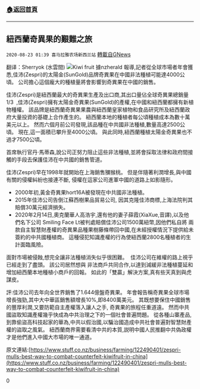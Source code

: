 ###  [:house:返回首頁](https://github.com/ourhimalayas/txt)
---

## 紐西蘭奇異果的艱難之旅
`2020-08-23 01:39 喜马拉雅农场新西兰站` [轉載自GNews](https://gnews.org/zh-hant/312788/)

翻译：Sherryok  (水雲間)
![](https://s3.amazonaws.com/gnews-media-offload/wp-content/uploads/2020/08/23052156/kiwi-2.jpg)Kiwi fruit
據nzherald 報導,記者從全球市場者年會獲悉,佳沛(Zespri)的太陽金(SunGold)品牌奇異果在中國非法種植可能達4000公頃。 公司擔心這個龐大的種植量將會影響到奇異果在中國的銷售。

佳沛(Zespri)是紐西蘭最大的奇異果生產及出口商,其出口量佔全球奇異果總銷量1/3  ,佳沛(Zespri)擁有太陽金奇異果(SunGold)的產權,在中國和紐西蘭都擁有新植物種權。 該品牌是紐西蘭奇異果果農與紐西蘭皇家植物和食品研究所及紐西蘭政府大量投資的基礎上合作產生的。 紐西蘭本地的種植者每公頃種植成本為數十萬美元以上。 然而六個月前公司發現,該品種在中共國非法種植,數量高達2500公頃。 現在,這一面積已攀升至4000公頃。 與此同時,紐西蘭種植太陽金奇異果也不過才7500公頃。

首席執行官丹·馬蒂森,說公司正努力阻止這些非法種植,並將會採取法律和政府間接觸的手段去保護佳沛在中共國的銷售管道。

佳沛(Zespri)早在1998年就開始在上海銷售獼猴桃。 但是伴隨著利潤增長,與中國有關的侵權糾紛也接連不斷, 侵權在這家公司進軍中國的道路上如影隨形。

- 2000年初,黃金奇異果hort16A被發現在中共國非法種植。
- 2015年佳沛公司告倒江蘇西樹果品貿易公司, 因其克隆佳沛商標,上海法院判其賠償30萬元經濟損失。
- 2020年2月14日,奧克蘭華人高浩宇,還有他的妻子薛霞(XiaXue,音譯),以及他們名下公司 Smiling Face Lt被判處賠償佳沛公司1500萬紐幣,因他們私自將 兩款自主智慧財產權的奇異果品種果樹藤條帶回中國,在未經授權情況下提供給未簽約的中共國種植商。 這種侵犯知識產權的行為使紐西蘭2800名種植者的生計面臨風險。


面對市場被侵蝕,想完全讓非法種植消失似乎很困難。  佳沛公司在維權的路上視乎已經走到了盡頭。 該公司居然想與 非法商戶共同合作,以達到減緩非法種植蔓延和增加紐西蘭本地種植小商戶的回報。 如此的「雙贏」解決方案,真有些天真到與虎謀皮。

評:佳沛公司去年向全世界銷售了1.644億盤奇異果。 年會報告稱奇異果全球市場增長強勁,其中大中華區銷售額增長10%,即8400萬美元。 其既想要保住中國銷售的豐厚利潤,又要防範自主產權落入讓人之手, 奇異果的旅程任重道遠。 然而中共國盜取知識產權幾乎快成為中共治理之下的一個社會普遍問題。 從各種山寨產品,到靠偷盜高科技起家的華為,中共以假治國,以騙治國造成中共社會普遍對智慧財產權的盜取之風氣。 紐西蘭商界需要看清中共的本質,説明中國人民推翻中共偽政權才是他們進入中國大市場的唯一通道。

原文連結:[https://www.stuff.co.nz/business/farming/122490401/zespri-mulls-best-way-to-combat-counterfeit-kiwifruit-in-china](https://www.stuff.co.nz/business/farming/122490401/zespri-mulls-best-way-to-combat-counterfeit-kiwifruit-in-china)



0
